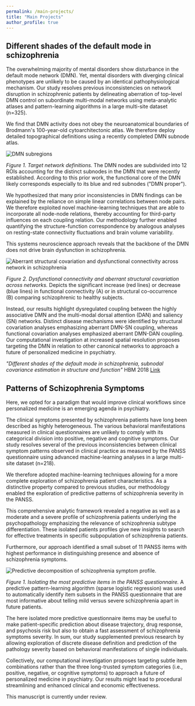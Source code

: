 ```yaml
---
permalink: /main-projects/
title: "Main Projects"
author_profile: true
---
```

## Different shades of the default mode in schizophrenia

The overwhelming majority of mental disorders show disturbance in the default mode network (DMN). Yet, mental disorders with diverging clinical phenotypes are unlikely to be caused by an identical pathophysiological mechanism. Our study resolves previous inconsistencies on network disruption in schizophrenic patients by delineating aberration of top-level DMN control on subordinate multi-modal networks using meta-analytic atlases and pattern-learning algorithms in a large multi-site dataset (n=325).


We find that DMN activity does not obey the neuroanatomical boundaries of Brodmann's 100-year-old cytoarchitectonic atlas. We therefore deploy detailed topographical definitions using a recently completed DMN subnode atlas.


<img src="{{ site.url }}{{ site.baseurl }}/images/dmn.png" alt="DMN subregions">


*Figure 1. Target network definitions.*
The DMN nodes are subdivided into 12 ROIs accounting for the distinct subnodes in the DMN that were recently established. According to this prior work, the functional core of the DMN likely corresponds especially to its blue and red subnodes ("DMN proper").


We hypothesized that many prior inconsistencies in DMN findings can be explained by the reliance on simple linear correlations between node pairs. We therefore exploited novel machine-learning techniques that are able to incorporate all node-node relations, thereby accounting for third-party influences on each coupling relation. Our methodology further enabled quantifying the structure-function correspondence by analogous analyses on resting-state connectivity fluctuations and brain volume variability.


This systems neuroscience approach reveals that the backbone of the DMN does not drive brain dysfunction in schizophrenia.


<img src="{{ site.url }}{{ site.baseurl }}/images/results.jpg" alt="Aberrant structural covariation and dysfunctional connectivity across network in schizophrenia">


*Figure 2. Dysfunctional connectivity and aberrant structural covariation across networks.*
Depicts the significant increase (red lines) or decrease (blue lines) in functional connectivity (A) or in structural co-occurrence (B) comparing schizophrenic to healthy subjects.


Instead, our results highlight dysregulated coupling between the highly associative DMN and the multi-modal dorsal attention (DAN) and saliency (SN) networks. Distinct disease mechanisms were identified by structural covariation analyses emphasizing aberrant DMN-SN coupling, whereas functional covariation analyses emphasized aberrant DMN-DAN coupling. Our computational investigation at increased spatial resolution proposes targeting the DMN in relation to other canonical networks to approach a future of personalized medicine in psychiatry.


*"Different shades of the default mode in schizophrenia, subnodal covariance estimation
in structure and function"* HBM 2018
[Link](https://onlinelibrary.wiley.com/doi/abs/10.1002/hbm.23870)


## Patterns of Schizophrenia Symptoms

Here, we opted for a paradigm that would improve clinical workflows since personalized medicine is an emerging agenda in psychiatry.


The clinical symptoms presented by schizophrenia patients have long been described as highly heterogeneous. The various behavioral manifestations measured in clinical questionnaires are unlikely to comply with its categorical division into positive, negative and cognitive symptoms. Our study resolves several of the previous inconsistencies between clinical symptom patterns observed in clinical practice as measured by the PANSS questionnaire using advanced machine-learning analyses in a large multi-site dataset (n=218).


We therefore adopted machine-learning techniques allowing for a more complete exploration of schizophrenia patient characteristics. As a distinctive property compared to previous studies, our methodology enabled the exploration of predictive patterns of schizophrenia severity in the PANSS.


This comprehensive analytic framework revealed a negative as well as a moderate and a severe profile of schizophrenia patients underlying the psychopathology emphasizing the relevance of schizophrenia subtype differentiation. These isolated patients profiles give new insights to search for effective treatments in specific subpopulation of schizophrenia patients.


Furthermore, our approach identified a small subset of 11 PANSS items with highest performance in distinguishing presence and absence of schizophrenia symptoms.


<img src="{{ site.url }}{{ site.baseurl }}/images/Panss.jpg" alt="Predictive decomposition of schizophrenia symptom profile.">


*Figure 1. Isolating the most predictive items in the PANSS questionnaire.*
A predictive pattern-learning algorithm (sparse logistic regression) was used to automatically identify item subsets in the PANSS questionnaire that are most informative about telling mild versus severe schizophrenia apart in future patients.

The here isolated more predictive questionnaire items may be useful to make patient-specific prediction about disease trajectory, drug response, and psychosis risk but also to obtain a fast assessment of schizophrenia symptoms severity. In sum, our study supplemented previous research by allowing exploration of discrete disease definition and prediction of the pathology severity based on behavioral manifestations of single individuals.


Collectively, our computational investigation proposes targeting subtle item combinations rather than the three long-trusted symptom categories (i.e., positive, negative, or cognitive symptoms) to approach a future of personalized medicine in psychiatry. Our results might lead to procedural streamlining and enhanced clinical and economic effectiveness.

This manuscript is currently under review.
